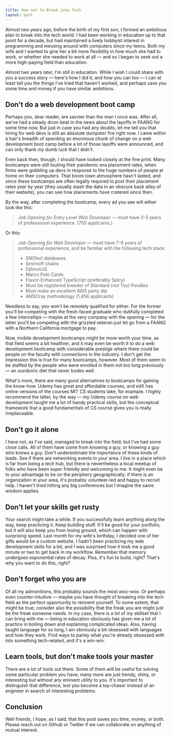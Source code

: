 ```yaml
---
title: How not to Break into Tech
layout: post
---
```


Almost two years ago, before the birth of my first son, I formed an ambitious plan to break into the tech world. I had been working in education up to that point for a decade, but had maintained a lively hobbyist interest in programming and messing around with computers since my teens. Both my wife and I wanted to give her a bit more flexibility in how much she had to work, or whether she needed to work at all &mdash; and so I began to seek out a more high-paying field than education. 

Almost two years later, I'm still in education. While I wish I could share with you a success story &mdash; here's how I did it, and how you can too &mdash; I can at least tell you the things I've tried that haven't worked, and perhaps save you some time and money if you have similar ambitions. 

## Don't do a web development boot camp

Perhaps you, dear reader, are savvier than the man I once was. After all, we've had a steady drum beat in the news about the layoffs in FAANG for some time now. But just in case you had any doubts, let me tell you that hiring for web devs is still an absolute dumpster fire right now. I came within a hair's breadth of spending an enormous chunk of change on a web development boot camp before a lot of those layoffs were announced, and can only thank my dumb luck that I didn't. 

Even back then, though, I should have looked closely at the fine print. Many bootcamps were still touting their pandemic-era placement rates, when firms were gobbling up devs in response to the huge numbers of people at home on their computers. That boom town atmosphere hasn't lasted, and since these bootcamps are often legally required to post their placement rates year by year (they usually stash the data in an obscure back alley of their website), you can see how placements have cratered since then. 

By the way, after completing the bootcamp, every ad you see will either look like this:

> *Job Opening for Entry Level Web Developer* &mdash; must have 3-5 years of professional experience. (750 applicants.)

Or this:

> *Job Opening for Web Developer* &mdash; must have 7-8 years of professional experience, and be familiar with the following tech stack:
> - SMObol databases
> - Smirnoff chains
> - DjiboutiJS
> - Marco Polo Cards
> - Flavor-Enhanced TypeScript (preferably Spicy)
> - Must be registered breeder of Standard (*not* Toy) Poodles
> - Must make an excellent AWS party dip
> - AMSCray methodology 
> (1,456 applicants)

Needless to say, you won't be remotely qualified for either. For the former you'll be competing with the fresh-faced graduate who dutifully completed a few internships &mdash; maybe at the very company with the opening &mdash; for the latter you'll be competing with the grizzled veteran just let go from a FAANG with a Northern California mortgage to pay. 

Now, mobile development bootcamps might be more worth your time, as that field seems a bit healthier, and it may even be worth it to do a web development bootcamp with considerable prestige where there could be people on the faculty with connections in the industry. I don't get the impression this is true for many bootcamps, however. Most of them seem to be staffed by the people who were enrolled in them not too long previously &mdash; an ouroboric diet that never bodes well.

What's more, there are many good alternatives to bootcamps for gaining the know-how. Udemy has great and affordable courses, and edX has online versions of the courses MIT CS students take, for example. I highly recommend the latter, by the way &mdash; my Udemy course on web development taught me a lot of handy practical skills, but the conceptual framework that a good fundamentals of CS course gives you is really irreplaceable. 

## Don't go it alone

I have not, as I've said, managed to break into the field; but I've had some close calls. All of them have come from knowing a guy, or knowing a guy who knows a guy. Don't underestimate the importance of these kinds of leads. See if there are networking events in your area. I live in a place which is far from being a tech hub, but there is nevertheless a local meetup of folks who have been super friendly and welcoming to me. It might even be to your advantage to be on the periphery geographically: if there is an organization in your area, it's probably volunteer-led and happy to recruit help. I haven't tried hitting any big conferences but I imagine the same wisdom applies. 

## Don't let your skills get rusty

Your search might take a while. If you successfully learn anything along the way, keep practicing it. Keep building stuff. It'll be good for your portfolio, but it will also keep you from losing ground, which can happen with surprising speed. Last month for my wife's birthday, I decided one of her gifts would be a custom website. I hadn't been practicing my web development skills for a bit, and I was surprised how it took me a good minute or two to get back in my workflow. Remember that memory undergoes exponential rates of decay. Plus, it's fun to build, right? That's why you want to do this, right?

## Don't forget who you are

Of all my admonitions, this probably sounds the most woo-woo. Or perhaps even counter-intuitive &mdash; maybe you have thought of breaking into the tech field as the perfect opportunity to reinvent yourself. To some extent, that might be true; consider also the possibility that the freak you are might just be the freak someone needs. In my case, there is a lot of my skillset that I can bring with me &mdash; being in education obviously has given me a lot of practice in boiling down and explaining complicated ideas. Also, having taught language for so long, I am obviously a bit obsessed with languages and how they work. Find ways to parley what you're already obsessed with into something tech-related, and it's a win-win.

## Learn tools, but don't make tools your master

There are a lot of tools out there. Some of them will be useful for solving some particular problem you have; many more are just trendy, shiny, or interesting but without any eminent utility to you. It's important to distinguish that difference, lest you become a toy-chaser instead of an engineer in search of interesting problems. 

## Conclusion

Well friends, I hope, as I said, that this post saves you time, money, or both. Please reach out on Github or Twitter if we can collaborate on anything of mutual interest.